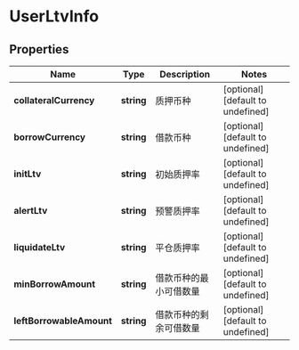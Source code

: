 # UserLtvInfo

## Properties

Name | Type | Description | Notes
------------ | ------------- | ------------- | -------------
**collateralCurrency** | **string** | 质押币种 | [optional] [default to undefined]
**borrowCurrency** | **string** | 借款币种 | [optional] [default to undefined]
**initLtv** | **string** | 初始质押率 | [optional] [default to undefined]
**alertLtv** | **string** | 预警质押率 | [optional] [default to undefined]
**liquidateLtv** | **string** | 平仓质押率 | [optional] [default to undefined]
**minBorrowAmount** | **string** | 借款币种的最小可借数量 | [optional] [default to undefined]
**leftBorrowableAmount** | **string** | 借款币种的剩余可借数量 | [optional] [default to undefined]

